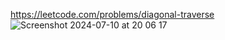 https://leetcode.com/problems/diagonal-traverse  
![Screenshot 2024-07-10 at 20 06 17](https://github.com/ai-kmu/etc/assets/77001598/0fadc535-328a-42bd-8c08-3d8e0f440cf3)
